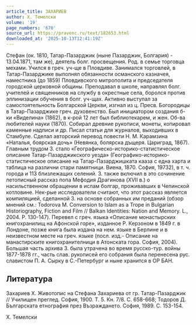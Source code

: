```yaml
---
article_title: ЗАХАРИЕВ
author: Х. Темелски
volume: '19'
page_numbers: '670'
source_url: https://pravenc.ru/text/182653.html
downloaded_at: '2025-10-13T12:41:19Z'
---
```


Стефан (ок. 1810, Татар-Пазарджик (ныне Пазарджик, Болгария) - 13.04.1871, там же), деятель болг. просвещения. Род. в семье торговца мехами. Учился в греч. уч-ще в Пловдиве. Занимался торговлей, в Татар-Пазарджике выполнял обязанности османского казначея, наместника (до 1859) Пловдивского митрополита и председателя городской церковной общины. Преподавал в школе, направлял болг. учителей и священников на службу в окрестные села, боролся против эллинизации обучения в болг. уч-щах. Активно выступал за самостоятельность Болгарской Церкви, изгнал из ц. Пресв. Богородицы в Татар-Пазарджике греч. духовенство. Был инициатором создания б-ки «Виделина» (1862), в к-рой 12 лет был библиотекарем, и жен. Об-ва любителей науки (1870). Собирал древние рукописи, монеты, копировал каменные надписи и др. Писал статьи для журналов, выходивших в Стамбуле. Сделал авторский перевод повести Н. М. Карамзина «Наталья, боярская дочь» (Невянка, болярска дъщеря. Цариград, 1867). Главным трудом З. стало «Географическо-историко-статистическое описание Татар-Пазарджикского уезда» (Географико-историко-статистическое описание на Татар-Пазарджишката кааза с една харта и таблица на различни стари памятници. Виена, 1870. София, 19732), в т. ч. города и 113 близлежащих селений. З. также включил в это сочинение летописный рассказ попа Мефодия Драгинова (XVII в.) о насильственном обращении в ислам болгар, проживавших в Чепинской котловине. Нек-рые исследователи считают, что этот рассказ является компиляцией, сделанной З. на основе собранных им преданий (обзор мнений см.: Todorova M. Conversion to Islam as a Trope in Bulgarian Historiography, Fiction and Film // Balkan Identities: Nation and Memory. L., 2004. P. 130-147). Перевел с греч. языка «Описание монастырских книгохранилищ на Афонской горе», изданное Р. Керзоном в 1849 г. в Лондоне, позже книга была издана на нем. языке в Берлине и в неизвестном месте на греч. языке (посл. изд.- Описание на манастирските книгохранителници в Атонската гора. София, 2004). Большая часть архива З. была утрачена во время русско-тур. войны 1877-1878 гг., часть слав. рукописей его собрания была перенесена рус. славистом П. А. Сырку в С.-Петербург и ныне хранится в ОР БАН.

## Литература

Захариев Х. Животопис на Стефана Захариева от гр. Татар-Пазарджик // Училищен преглед. София, 1900. Т. 5. Кн. 7/8. С. 658-668; Тодоров Д. Българската етнография през Възраждането. София, 1989. С. 153-154.

Х. Темелски
